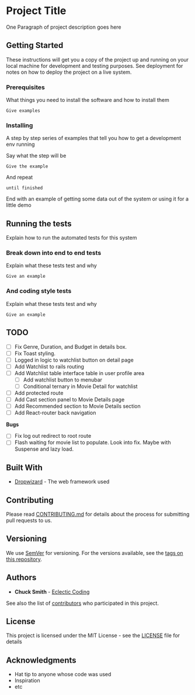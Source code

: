 # Project Title

One Paragraph of project description goes here

## Getting Started

These instructions will get you a copy of the project up and running on your local machine for development and testing purposes. See deployment for notes on how to deploy the project on a live system.

### Prerequisites

What things you need to install the software and how to install them

```
Give examples
```

### Installing

A step by step series of examples that tell you how to get a development env running

Say what the step will be

```
Give the example
```

And repeat

```
until finished
```

End with an example of getting some data out of the system or using it for a little demo

## Running the tests

Explain how to run the automated tests for this system

### Break down into end to end tests

Explain what these tests test and why

```
Give an example
```

### And coding style tests

Explain what these tests test and why

```
Give an example
```

## TODO

- [ ] Fix Genre, Duration, and Budget in details box.
- [ ] Fix Toast styling.
- [ ] Logged in logic to watchlist button on detail page
- [ ] Add Watchlist to rails routing
- [ ] Add Watchlist table interface table in user profile area
  - [ ] Add watchlist button to menubar
  - [ ] Conditional ternary in Movie Detail for watchlist
- [ ] Add protected route
- [ ] Add Cast section panel to Movie Details page
- [ ] Add Recommended section to Movie Details section
- [ ] Add React-router back navigation

**Bugs**
- [ ] Fix log out redirect to root route
- [ ] Flash waiting for movie list to populate. Look into fix. Maybe with Suspense and lazy load.
## Built With

* [Dropwizard](http://www.dropwizard.io/1.0.2/docs/) - The web framework used

## Contributing

Please read [CONTRIBUTING.md](./CONTRIBUTING.md) for details about  the process for submitting pull requests to us.

## Versioning

We use [SemVer](http://semver.org/) for versioning. For the versions available, see the [tags on this repository](https://github.com/your/project/tags).

## Authors

* **Chuck Smith** -  [Eclectic Coding](https://github.com/eclectic-coding)

See also the list of [contributors](https://github.com/eclectic-coding/this-repo/contributors) who participated in this project.

## License

This project is licensed under the MIT License - see the [LICENSE](LICENSE) file for details

## Acknowledgments

* Hat tip to anyone whose code was used
* Inspiration
* etc

